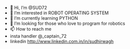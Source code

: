 - 👋 Hi, I’m @SUD72
- 👀 I’m interested in ROBOT OPERATING SYSTEM
- 🌱 I’m currently learning PYTHON
- 💞️ I’m looking for those who love to program for robotics
- 📫 How to reach me 
- insta handler @_captain_72 
- linkedin http://www.linkedin.com.in/in/sudhirwagh

<!---
SUD72/SUD72 is a ✨ special ✨ repository because its `README.md` (this file) appears on your GitHub profile.
You can click the Preview link to take a look at your changes.
--->
